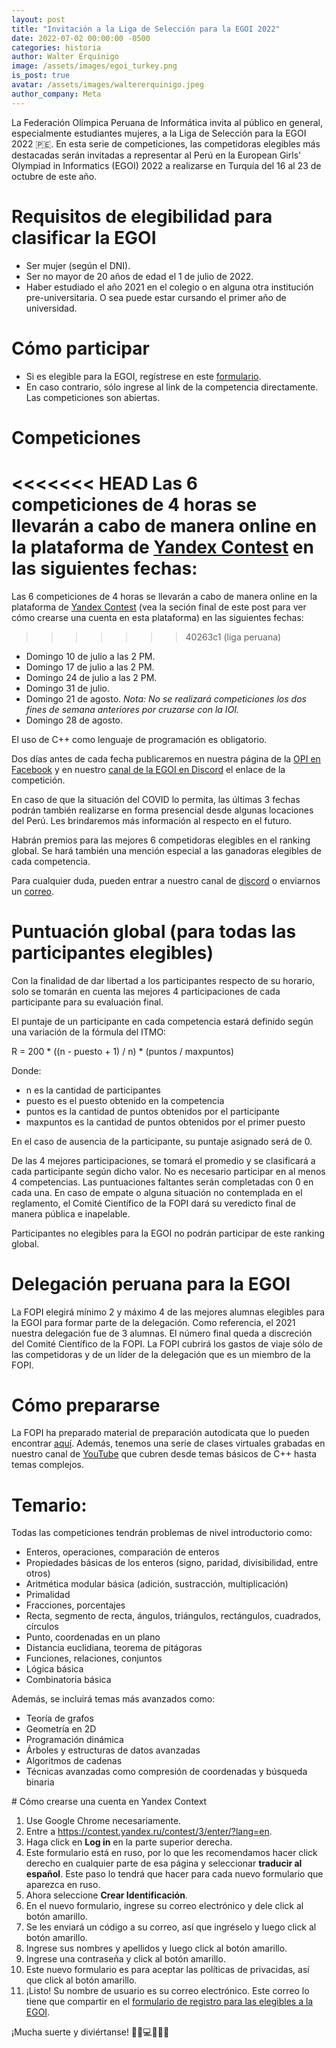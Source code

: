 ```yaml
---
layout: post
title: "Invitación a la Liga de Selección para la EGOI 2022"
date: 2022-07-02 00:00:00 -0500
categories: historia
author: Walter Erquínigo
image: /assets/images/egoi_turkey.png
is_post: true
avatar: /assets/images/waltererquinigo.jpeg
author_company: Meta
---
```


La Federación Olímpica Peruana de Informática invita al público en general, especialmente estudiantes mujeres, a la Liga de Selección para la EGOI 2022 🇵🇪.
En esta serie de competiciones, las competidoras elegibles más destacadas serán invitadas a representar al Perú en la European Girls' Olympiad in Informatics (EGOI) 2022 a realizarse en Turquía del 16 al 23 de octubre de este año.

# Requisitos de elegibilidad para clasificar la EGOI
- Ser mujer (según el DNI).
- Ser no mayor de 20 años de edad el 1 de julio de 2022.
- Haber estudiado el año 2021 en el colegio o en alguna otra institución pre-universitaria. O sea puede estar cursando el primer año de universidad.

# Cómo participar
- Si es elegible para la EGOI, regístrese en este [formulario](https://docs.google.com/forms/d/1LqC3GmAT-8ZmmO3BN5UgXEDG-GpEDykk1uFaiY2NJYU/edit).
- En caso contrario, sólo ingrese al link de la competencia directamente. Las competiciones son abiertas.

# Competiciones
<<<<<<< HEAD
Las 6 competiciones de 4 horas se llevarán a cabo de manera online en la plataforma de [Yandex Contest](https://contest.yandex.ru/contest/3/enter/?lang=en) en las siguientes fechas:
=======
Las 6 competiciones de 4 horas se llevarán a cabo de manera online en la plataforma de [Yandex Contest](https://contest.yandex.ru/contest/3/enter/?lang=en) (vea la seción final de este post para ver cómo crearse una cuenta en esta plataforma) en las siguientes fechas:
>>>>>>> 40263c1 (liga peruana)

- Domingo 10 de julio a las 2 PM.
- Domingo 17 de julio a las 2 PM.
- Domingo 24 de julio a las 2 PM.
- Domingo 31 de julio.
- Domingo 21 de agosto. *Nota: No se realizará competiciones los dos fines de semana anteriores por cruzarse con la IOI.*
- Domingo 28 de agosto.

El uso de C++ como lenguaje de programación es obligatorio.

Dos días antes de cada fecha publicaremos en nuestra página de la [OPI en Facebook](https://www.facebook.com/InformaticaPe) y en nuestro [canal de la EGOI en Discord](https://discord.gg/M9nZnMdXEV) el enlace de la competición.

En caso de que la situación del COVID lo permita, las últimas 3 fechas podrán también realizarse en forma presencial desde algunas locaciones del Perú. Les brindaremos más información al respecto en el futuro.

Habrán premios para las mejores 6 competidoras elegibles en el ranking global. Se hará también una mención especial a las ganadoras elegibles de cada competencia.

Para cualquier duda, pueden entrar a nuestro canal de [discord](https://discord.gg/qexFQjyjh4) o enviarnos un [correo](mailto:contacto@fopi.org.pe).

# Puntuación global (para todas las participantes elegibles)
Con la finalidad de dar libertad a los participantes respecto de su horario, solo se tomarán en cuenta las mejores 4 participaciones de cada participante para su evaluación final.

El puntaje de un participante en cada competencia estará definido según una variación de la fórmula del ITMO:

R = 200 * ((n - puesto + 1) / n) * (puntos / maxpuntos)

Donde:
        
- n es la cantidad de participantes
- puesto es el puesto obtenido en la competencia
- puntos es la cantidad de puntos obtenidos por el participante
- maxpuntos es la cantidad de puntos obtenidos por el primer puesto

En el caso de ausencia de la participante, su puntaje asignado será de 0.

De las 4 mejores participaciones, se tomará el promedio y se clasificará a cada participante según dicho valor. No es necesario participar en al menos 4 competencias. Las puntuaciones faltantes serán completadas con 0 en cada una. En caso de empate o alguna situación no contemplada en el reglamento, el Comité Científico de la FOPI dará su veredicto final de manera pública e inapelable.

Participantes no elegibles para la EGOI no podrán participar de este ranking global.

# Delegación peruana para la EGOI
La FOPI elegirá mínimo 2 y máximo 4 de las mejores alumnas elegibles para la EGOI para formar parte de la delegación. Como referencia, el 2021 nuestra delegación fue de 3 alumnas. El número final queda a discreción del Comité Científico de la FOPI. La FOPI cubrirá los gastos de viaje sólo de las competidoras y de un líder de la delegación que es un miembro de la FOPI.

# Cómo prepararse

La FOPI ha preparado material de preparación autodicata que lo pueden encontrar [aquí](https://fopi.org.pe/material). Además, tenemos una serie de clases virtuales grabadas en nuestro canal de [YouTube](https://www.youtube.com/channel/UC5fcUtSe8oPyN7sNRvLI4ow) que cubren desde temas básicos de C++ hasta temas complejos.

# Temario:

Todas las competiciones tendrán problemas de nivel introductorio como:

- Enteros, operaciones, comparación de enteros
- Propiedades básicas de los enteros (signo, paridad, divisibilidad, entre otros)
- Aritmética modular básica (adición, sustracción, multiplicación)
- Primalidad
- Fracciones, porcentajes
- Recta, segmento de recta, ángulos, triángulos, rectángulos, cuadrados, círculos
- Punto, coordenadas en un plano
- Distancia euclidiana, teorema de pitágoras
- Funciones, relaciones, conjuntos
- Lógica básica
- Combinatoria básica

Además, se incluirá temas más avanzados como:

- Teoría de grafos 
- Geometría en 2D
- Programación dinámica
- Árboles y estructuras de datos avanzadas
- Algoritmos de cadenas
- Técnicas avanzadas como compresión de coordenadas y búsqueda binaria

<div id="creacion_de_cuenta">
</div>
# Cómo crearse una cuenta en Yandex Context

1. Use Google Chrome necesariamente.
2. Entre a https://contest.yandex.ru/contest/3/enter/?lang=en.
3. Haga click en **Log in** en la parte superior derecha.
4. Este formulario está en ruso, por lo que les recomendamos hacer click derecho en cualquier parte de esa página y seleccionar **traducir al español**. Este paso lo tendrá que hacer para cada nuevo formulario que aparezca en ruso.
5. Ahora seleccione **Crear Identificación**.
6. En el nuevo formulario, ingrese su correo electrónico y dele click al botón amarillo.
7. Se les enviará un código a su correo, así que ingréselo y luego click al botón amarillo.
8. Ingrese sus nombres y apellidos y luego click al botón amarillo.
9. Ingrese una contraseña y click al botón amarillo.
10. Este nuevo formulario es para aceptar las políticas de privacidas, así que click al botón amarillo.
11. ¡Listo! Su nombre de usuario es su correo electrónico. Este correo lo tiene que compartir en el [formulario de registro para las elegibles a la EGOI](https://docs.google.com/forms/d/1LqC3GmAT-8ZmmO3BN5UgXEDG-GpEDykk1uFaiY2NJYU).

¡Mucha suerte y diviértanse! 💪🏼💻🤓🇵🇪
